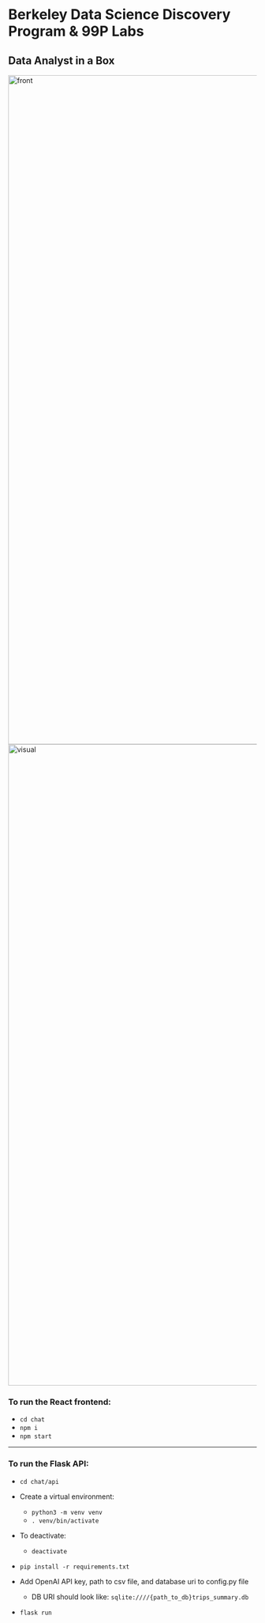 # Berkeley Data Science Discovery Program & 99P Labs
## Data Analyst in a Box

<img width="1354" alt="front" src="https://github.com/cat-chu/honda-99plabs-data-analyst-in-a-box/assets/88006309/182cb426-c4b4-4f56-9640-f65c256f7c15">
<img width="1298" alt="visual" src="https://github.com/cat-chu/honda-99plabs-data-analyst-in-a-box/assets/88006309/283f70d8-b1b1-4c3e-acd0-27c5dbe323c4">

### To run the React frontend:
* `cd chat`
* `npm i`
* `npm start`

---

### To run the Flask API:
* `cd chat/api`
* Create a virtual environment:
    * `python3 -m venv venv`
    * `. venv/bin/activate`
* To deactivate: 
    * `deactivate`

* `pip install -r requirements.txt`
* Add OpenAI API key, path to csv file, and database uri to config.py file
    * DB URI should look like: `sqlite:////{path_to_db}trips_summary.db`
* `flask run`
